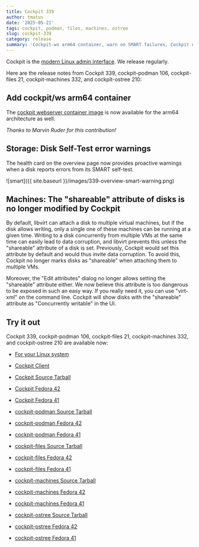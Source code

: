 ```yaml
---
title: Cockpit 339
author: tmatus
date: '2025-05-21'
tags: cockpit, podman, files, machines, ostree
slug: cockpit-339
category: release
summary: 'Cockpit-ws arm64 container, warn on SMART failures, Cockpit no longer modifies the "shareable" attribute of disks'
---
```


Cockpit is the [modern Linux admin interface](https://cockpit-project.org/).
We release regularly.

Here are the release notes from Cockpit 339, cockpit-podman 106,
cockpit-files 21, cockpit-machines 332, and cockpit-ostree 210:

## Add cockpit/ws arm64 container

The [cockpit webserver container image](https://quay.io/repository/cockpit/ws?tab=info) is now available for the arm64 architecture as well.

_Thanks to Marvin Ruder for this contribution!_

## Storage: Disk Self-Test error warnings

The health card on the overview page now provides proactive warnings when a disk reports errors from its SMART self-test.

![smart]({{ site.baseurl }}/images/339-overview-smart-warning.png)

## Machines: The "shareable" attribute of disks is no longer modified by Cockpit

By default, libvirt can attach a disk to multiple virtual machines, but if the disk allows writing, only a single one of these machines
can be running at a given time. Writing to a disk concurrently from multiple VMs at the same time can easily lead to data corruption,
and libvirt prevents this unless the "shareable" attribute of a disk is set. Previously, Cockpit would set this attribute by default
and would thus invite data corruption. To avoid this, Cockpit no longer marks disks as "shareable" when attaching them to multiple VMs.

Moreover, the "Edit attributes" dialog no longer allows setting the "shareable" attribute either.
We now believe this attribute is too dangerous to be exposed in such an easy way. If you really need it,
you can use "virt-xml" on the command line.
Cockpit will show disks with the "shareable" attribute as "Concurrently writable" in the UI.

## Try it out

Cockpit 339, cockpit-podman 106, cockpit-files 21, cockpit-machines
332, and cockpit-ostree 210 are available now:

* [For your Linux system](https://cockpit-project.org/running.html)
* [Cockpit Client](https://flathub.org/apps/details/org.cockpit_project.CockpitClient)

* [Cockpit Source Tarball](https://github.com/cockpit-project/cockpit/releases/tag/339)
* [Cockpit Fedora 42](https://bodhi.fedoraproject.org/updates/FEDORA-2025-b414ded6de)
* [Cockpit Fedora 41](https://bodhi.fedoraproject.org/updates/FEDORA-2025-dc44e3ebf2)
* [cockpit-podman Source Tarball](https://github.com/cockpit-project/cockpit-podman/releases/tag/106)
* [cockpit-podman Fedora 42](https://bodhi.fedoraproject.org/updates/FEDORA-2025-33e26f7c12)
* [cockpit-podman Fedora 41](https://bodhi.fedoraproject.org/updates/FEDORA-2025-e867161328)
* [cockpit-files Source Tarball](https://github.com/cockpit-project/cockpit-files/releases/tag/21)
* [cockpit-files Fedora 42](https://bodhi.fedoraproject.org/updates/FEDORA-2025-3136f15eb8)
* [cockpit-files Fedora 41](https://bodhi.fedoraproject.org/updates/FEDORA-2025-332f1df14a)
* [cockpit-machines Source Tarball](https://github.com/cockpit-project/cockpit-machines/releases/tag/332)
* [cockpit-machines Fedora 42](https://bodhi.fedoraproject.org/updates/FEDORA-2025-ef270f0390)
* [cockpit-machines Fedora 41](https://bodhi.fedoraproject.org/updates/FEDORA-2025-065f8865d6)
* [cockpit-ostree Source Tarball](https://github.com/cockpit-project/cockpit-ostree/releases/tag/210)
* [cockpit-ostree Fedora 42](https://bodhi.fedoraproject.org/updates/FEDORA-2025-cca579c4b9)
* [cockpit-ostree Fedora 41](https://bodhi.fedoraproject.org/updates/FEDORA-2025-e28678da70)
